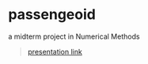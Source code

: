 # passengeoid
a midterm project in Numerical Methods
> [presentation link](https://www.canva.com/design/DAFgLm3OX0Q/5LtZX6MCr2XMIHqqQGcjMQ/view?utm_content=DAFgLm3OX0Q&utm_campaign=designshare&utm_medium=link&utm_source=publishsharelink)
